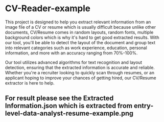 # CV-Reader-example

This project is designed to help you extract relevant information from an image file of a CV or resume which is usually difficult because unlike other documents, CV/Resume comes in random layouts, random fonts, multiple background colors which is why it's hard to get good extracted results. With our tool, you'll be able to detect the layout of the document and group text into relevant categories such as work experience, education, personal information, and more with an accuracy ranging from 70%-100%.

Our tool utilizes advanced algorithms for text recognition and layout detection, ensuring that the extracted information is accurate and reliable. Whether you're a recruiter looking to quickly scan through resumes, or an applicant hoping to improve your chances of getting hired, our CV/Resume extractor is here to help.

## For result please see the Extracted Information.json which is extracted from entry-level-data-analyst-resume-example.png
